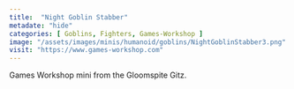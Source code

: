 ```yaml
---
title:  "Night Goblin Stabber"
metadate: "hide"
categories: [ Goblins, Fighters, Games-Workshop ]
image: "/assets/images/minis/humanoid/goblins/NightGoblinStabber3.png"
visit: "https://www.games-workshop.com"
---
```

Games Workshop mini from the Gloomspite Gitz.
